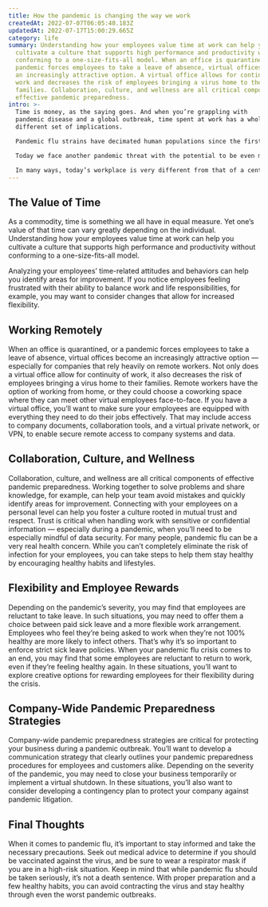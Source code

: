 ```yaml
---
title: How the pandemic is changing the way we work
createdAt: 2022-07-07T06:05:40.183Z
updatedAt: 2022-07-17T15:00:29.665Z
category: life
summary: Understanding how your employees value time at work can help you
  cultivate a culture that supports high performance and productivity without
  conforming to a one-size-fits-all model. When an office is quarantined, or a
  pandemic forces employees to take a leave of absence, virtual offices become
  an increasingly attractive option. A virtual office allows for continuity of
  work and decreases the risk of employees bringing a virus home to their
  families. Collaboration, culture, and wellness are all critical components of
  effective pandemic preparedness.
intro: >-
  Time is money, as the saying goes. And when you’re grappling with
  pandemic disease and a global outbreak, time spent at work has a whole
  different set of implications.

  Pandemic flu strains have decimated human populations since the first recorded pandemic in 541 AD. Over the centuries, outbreaks have been frequent enough to instill fear in even the most stoic among us. 

  Today we face another pandemic threat with the potential to be even more devastating than those which came before it. A highly virulent strain of influenza A virus known as influenza pandemia has begun spreading rapidly throughout much of the world. 

  In many ways, today’s workplace is very different from that of a century ago. Technology has advanced; office structures are more open and collaborative; and workers are expected to demonstrate self-motivation and flexibility in order to thrive in an ever-changing workplace environment.
---
```


## The Value of Time

As a commodity, time is something we all have in equal measure. Yet one’s value of that time can vary greatly depending on the individual. Understanding how your employees value time at work can help you cultivate a culture that supports high performance and productivity without conforming to a one-size-fits-all model.

Analyzing your employees’ time-related attitudes and behaviors can help you identify areas for improvement. If you notice employees feeling frustrated with their ability to balance work and life responsibilities, for example, you may want to consider changes that allow for increased flexibility.

## Working Remotely

When an office is quarantined, or a pandemic forces employees to take a leave of absence, virtual offices become an increasingly attractive option — especially for companies that rely heavily on remote workers.
Not only does a virtual office allow for continuity of work, it also decreases the risk of employees bringing a virus home to their families.
Remote workers have the option of working from home, or they could choose a coworking space where they can meet other virtual employees face-to-face.
If you have a virtual office, you’ll want to make sure your employees are equipped with everything they need to do their jobs effectively. That may include access to company documents, collaboration tools, and a virtual private network, or VPN, to enable secure remote access to company systems and data.

## Collaboration, Culture, and Wellness

Collaboration, culture, and wellness are all critical components of effective pandemic preparedness. Working together to solve problems and share knowledge, for example, can help your team avoid mistakes and quickly identify areas for improvement.
Connecting with your employees on a personal level can help you foster a culture rooted in mutual trust and respect. Trust is critical when handling work with sensitive or confidential information — especially during a pandemic, when you’ll need to be especially mindful of data security.
For many people, pandemic flu can be a very real health concern. While you can’t completely eliminate the risk of infection for your employees, you can take steps to help them stay healthy by encouraging healthy habits and lifestyles.

## Flexibility and Employee Rewards

Depending on the pandemic’s severity, you may find that employees are reluctant to take leave. In such situations, you may need to offer them a choice between paid sick leave and a more flexible work arrangement.
Employees who feel they’re being asked to work when they’re not 100% healthy are more likely to infect others. That’s why it’s so important to enforce strict sick leave policies.
When your pandemic flu crisis comes to an end, you may find that some employees are reluctant to return to work, even if they’re feeling healthy again. In these situations, you’ll want to explore creative options for rewarding employees for their flexibility during the crisis.

## Company-Wide Pandemic Preparedness Strategies

Company-wide pandemic preparedness strategies are critical for protecting your business during a pandemic outbreak. You’ll want to develop a communication strategy that clearly outlines your pandemic preparedness procedures for employees and customers alike.
Depending on the severity of the pandemic, you may need to close your business temporarily or implement a virtual shutdown. In these situations, you’ll also want to consider developing a contingency plan to protect your company against pandemic litigation.

## Final Thoughts

When it comes to pandemic flu, it’s important to stay informed and take the necessary precautions. Seek out medical advice to determine if you should be vaccinated against the virus, and be sure to wear a respirator mask if you are in a high-risk situation.
Keep in mind that while pandemic flu should be taken seriously, it’s not a death sentence. With proper preparation and a few healthy habits, you can avoid contracting the virus and stay healthy through even the worst pandemic outbreaks.
